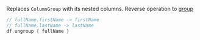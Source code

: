 [//]: # (title: ungroup)

Replaces `ColumnGroup` with its nested columns. Reverse operation to [group](group.md)
```kotlin
// fullName.firstName -> firstName
// fullName.lastName -> lastName
df.ungroup { fullName }
``` 
